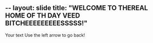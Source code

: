 --
layout: slide
title: "WELCOME TO THEREAL HOME OF TH DAY VEED BITCHEEEEEEEEESSSSS!"
---
Your text
Use the left arrow to go back!
